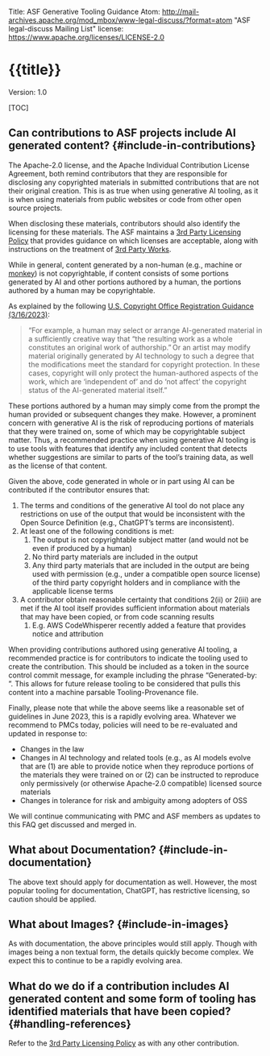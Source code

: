 Title: ASF Generative Tooling Guidance
Atom: http://mail-archives.apache.org/mod_mbox/www-legal-discuss/?format=atom "ASF legal-discuss Mailing List"
license: https://www.apache.org/licenses/LICENSE-2.0

# {{title}}
Version: 1.0

[TOC]

## Can contributions to ASF projects include AI generated content? {#include-in-contributions}

The Apache-2.0 license, and the Apache Individual Contribution License Agreement, both remind contributors that they are responsible for disclosing any copyrighted materials in submitted contributions that are not their original creation. This is as true when using generative AI tooling, as it is when using materials from public websites or code from other open source projects.

When disclosing these materials, contributors should also identify the licensing for these materials. The ASF maintains a [3rd Party Licensing Policy](/legal/resolved.html) that provides guidance on which licenses are acceptable, along with instructions on the treatment of [3rd Party Works](/legal/src-headers.html#3party).

While in general, content generated by a non-human (e.g., machine or [monkey](https://en.wikipedia.org/wiki/Monkey_selfie_copyright_dispute)) is not copyrightable, if content consists of some portions generated by AI and other portions authored by a human, the portions authored by a human may be copyrightable. 

As explained by the following [U.S. Copyright Office Registration Guidance (3/16/2023)](https://www.federalregister.gov/documents/2023/03/16/2023-05321/copyright-registration-guidance-works-containing-material-generated-by-artificial-intelligence): 

>  “For example, a human may select or arrange AI-generated material in a sufficiently creative way that “the resulting work as a whole constitutes an original work of authorship.” Or an artist may modify material originally generated by AI technology to such a degree that the modifications meet the standard for copyright protection. In these cases, copyright will only protect the human-authored aspects of the work, which are ‘independent of’ and do ‘not affect’ the copyright status of the AI-generated material itself.” 

These portions authored by a human may simply come from the prompt the human provided or subsequent changes they make. However, a prominent concern with generative AI is the risk of reproducing portions of materials that they were trained on, some of which may be copyrightable subject matter. Thus, a recommended practice when using generative AI tooling is to use tools with features that identify any included content that detects whether suggestions are similar to parts of the tool’s training data, as well as the license of that content. 

Given the above, code generated in whole or in part using AI can be contributed if the contributor ensures that:

1. The terms and conditions of the generative AI tool do not place any restrictions on use of the output that would be inconsistent with the Open Source Definition (e.g., ChatGPT’s terms are inconsistent).
2. At least one of the following conditions is met:
    1. The output is not copyrightable subject matter (and would not be even if produced by a human)
    2. No third party materials are included in the output
    3. Any third party materials that are included in the output are being used with permission (e.g., under a compatible open source license) of the third party copyright holders and in compliance with the applicable license terms
3. A contributor obtain reasonable certainty that conditions 2(ii) or 2(iii) are met if the AI tool itself provides sufficient information about materials that may have been copied, or from code scanning results
    1. E.g. AWS CodeWhisperer recently added a feature that provides notice and attribution

When providing contributions authored using generative AI tooling, a recommended practice is for contributors to indicate the tooling used to create the contribution. This should be included as a token in the source control commit message, for example including the phrase “Generated-by: <Name of Tool> <Version>”. This allows for future release tooling to be considered that pulls this content into a machine parsable Tooling-Provenance file.

Finally, please note that while the above seems like a reasonable set of guidelines in June 2023, this is a rapidly evolving area. Whatever we recommend to PMCs today, policies will need to be re-evaluated and updated in response to:
- Changes in the law
- Changes in AI technology and related tools (e.g., as AI models evolve that are (1) are able to provide notice when they reproduce portions of the materials they were trained on or (2) can be instructed to reproduce only permissively (or otherwise Apache-2.0 compatible) licensed source materials
- Changes in tolerance for risk and ambiguity among adopters of OSS

We will continue communicating with PMC and ASF members as updates to this FAQ get discussed and merged in.

## What about Documentation? {#include-in-documentation}
The above text should apply for documentation as well. However, the most popular tooling for documentation, ChatGPT, has restrictive licensing, so caution should be applied.

## What about Images? {#include-in-images}
As with documentation, the above principles would still apply. Though with images being a non textual form, the details quickly become complex. We expect this to continue to be a rapidly evolving area.

## What do we do if a contribution includes AI generated content and some form of tooling has identified materials that have been copied? {#handling-references}
Refer to the [3rd Party Licensing Policy](/legal/resolved.html) as with any other contribution.
